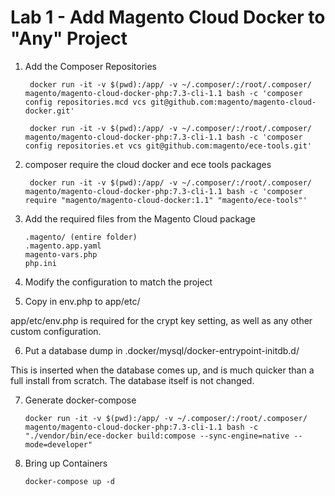# Lab 1 - Add Magento Cloud Docker to "Any" Project

1) Add the Composer Repositories

        docker run -it -v $(pwd):/app/ -v ~/.composer/:/root/.composer/ magento/magento-cloud-docker-php:7.3-cli-1.1 bash -c 'composer config repositories.mcd vcs git@github.com:magento/magento-cloud-docker.git'

        docker run -it -v $(pwd):/app/ -v ~/.composer/:/root/.composer/ magento/magento-cloud-docker-php:7.3-cli-1.1 bash -c 'composer config repositories.et vcs git@github.com:magento/ece-tools.git'

2) composer require the cloud docker and ece tools packages

        docker run -it -v $(pwd):/app/ -v ~/.composer/:/root/.composer/ magento/magento-cloud-docker-php:7.3-cli-1.1 bash -c 'composer require "magento/magento-cloud-docker:1.1" "magento/ece-tools"'


3) Add the required files from the Magento Cloud package

       .magento/ (entire folder)
       .magento.app.yaml
       magento-vars.php
       php.ini

       
4) Modify the configuration to match the project


5) Copy in env.php to app/etc/

app/etc/env.php is required for the crypt key setting, as well as any other custom configuration.


6) Put a database dump in .docker/mysql/docker-entrypoint-initdb.d/

This is inserted when the database comes up, and is much quicker than a full install from scratch. The database itself is not changed.


7) Generate docker-compose

       docker run -it -v $(pwd):/app/ -v ~/.composer/:/root/.composer/ magento/magento-cloud-docker-php:7.3-cli-1.1 bash -c "./vendor/bin/ece-docker build:compose --sync-engine=native --mode=developer"


8) Bring up Containers

       docker-compose up -d